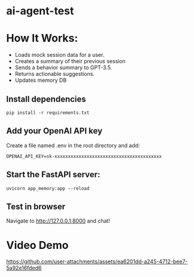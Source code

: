 # ai-agent-test

# How It Works:

- Loads mock session data for a user.
- Creates a summary of their previous session
- Sends a behavior summary to GPT-3.5.
- Returns actionable suggestions.
- Updates memory DB

## Install dependencies
```
pip install -r requirements.txt
```

## Add your OpenAI API key
Create a file named .env in the root directory and add:

`OPENAI_API_KEY=sk-xxxxxxxxxxxxxxxxxxxxxxxxxxxxxxxxxxxxxxxx`

## Start the FastAPI server:

`uvicorn app_memory:app --reload`

## Test in browser

Navigate to http://127.0.0.1:8000 and chat!

# Video Demo


https://github.com/user-attachments/assets/ea6201dd-a245-4712-bee7-5a92e16fded6

